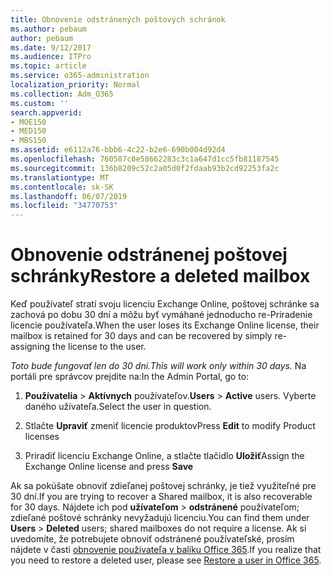 ```yaml
---
title: Obnovenie odstránených poštových schránok
ms.author: pebaum
author: pebaum
ms.date: 9/12/2017
ms.audience: ITPro
ms.topic: article
ms.service: o365-administration
localization_priority: Normal
ms.collection: Adm_O365
ms.custom: ''
search.appverid:
- MOE150
- MED150
- MBS150
ms.assetid: e6112a76-bbb6-4c22-b2e6-690b004d92d4
ms.openlocfilehash: 760587c0e58662283c3c1a647d1cc5fb81187545
ms.sourcegitcommit: 136b8209c52c2a05d0f2fdaab93b2cd92253fa2c
ms.translationtype: MT
ms.contentlocale: sk-SK
ms.lasthandoff: 06/07/2019
ms.locfileid: "34770753"
---
```

# <a name="restore-a-deleted-mailbox"></a><span data-ttu-id="191e4-102">Obnovenie odstránenej poštovej schránky</span><span class="sxs-lookup"><span data-stu-id="191e4-102">Restore a deleted mailbox</span></span>

<span data-ttu-id="191e4-103">Keď používateľ stratí svoju licenciu Exchange Online, poštovej schránke sa zachová po dobu 30 dní a môžu byť vymáhané jednoducho re-Priradenie licencie používateľa.</span><span class="sxs-lookup"><span data-stu-id="191e4-103">When the user loses its Exchange Online license, their mailbox is retained for 30 days and can be recovered by simply re-assigning the license to the user.</span></span>
  
 <span data-ttu-id="191e4-104">*Toto bude fungovať len do 30 dní.*</span><span class="sxs-lookup"><span data-stu-id="191e4-104">*This will work only within 30 days.*</span></span>  <span data-ttu-id="191e4-105">Na portáli pre správcov prejdite na:</span><span class="sxs-lookup"><span data-stu-id="191e4-105">In the Admin Portal, go to:</span></span> 
  
1. <span data-ttu-id="191e4-106">**Používatelia** \> **Aktívnych** používateľov.</span><span class="sxs-lookup"><span data-stu-id="191e4-106">**Users** \> **Active** users.</span></span> <span data-ttu-id="191e4-107">Vyberte daného užívateľa.</span><span class="sxs-lookup"><span data-stu-id="191e4-107">Select the user in question.</span></span> 
    
2. <span data-ttu-id="191e4-108">Stlačte **Upraviť** zmeniť licencie produktov</span><span class="sxs-lookup"><span data-stu-id="191e4-108">Press **Edit** to modify Product licenses</span></span> 
    
3. <span data-ttu-id="191e4-109">Priradiť licenciu Exchange Online, a stlačte tlačidlo **Uložiť**</span><span class="sxs-lookup"><span data-stu-id="191e4-109">Assign the Exchange Online license and press **Save**</span></span>
    
<span data-ttu-id="191e4-110">Ak sa pokúšate obnoviť zdieľanej poštovej schránky, je tiež využiteľné pre 30 dní.</span><span class="sxs-lookup"><span data-stu-id="191e4-110">If you are trying to recover a Shared mailbox, it is also recoverable for 30 days.</span></span> <span data-ttu-id="191e4-111">Nájdete ich pod **užívateľom** \> **odstránené** používateľom; zdieľané poštové schránky nevyžadujú licenciu.</span><span class="sxs-lookup"><span data-stu-id="191e4-111">You can find them under **Users** \> **Deleted** users; shared mailboxes do not require a license.</span></span> <span data-ttu-id="191e4-112">Ak si uvedomíte, že potrebujete obnoviť odstránené používateľské, prosím nájdete v časti [obnovenie používateľa v balíku Office 365](https://docs.microsoft.com/office365/admin/add-users/restore-user).</span><span class="sxs-lookup"><span data-stu-id="191e4-112">If you realize that you need to restore a deleted user, please see [Restore a user in Office 365](https://docs.microsoft.com/office365/admin/add-users/restore-user).</span></span>
  

